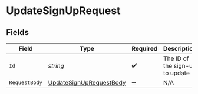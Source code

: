 # UpdateSignUpRequest


## Fields

| Field                                                                       | Type                                                                        | Required                                                                    | Description                                                                 |
| --------------------------------------------------------------------------- | --------------------------------------------------------------------------- | --------------------------------------------------------------------------- | --------------------------------------------------------------------------- |
| `Id`                                                                        | *string*                                                                    | :heavy_check_mark:                                                          | The ID of the sign-up to update                                             |
| `RequestBody`                                                               | [UpdateSignUpRequestBody](../../Models/Requests/UpdateSignUpRequestBody.md) | :heavy_minus_sign:                                                          | N/A                                                                         |